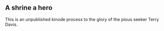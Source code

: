 ## A shrine a hero
This is an unpublished kinode process to the glory of the pious seeker Terry Davis. 

